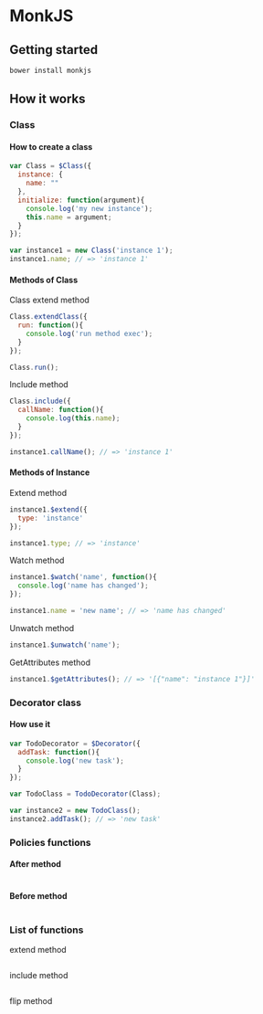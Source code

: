 MonkJS
======
## Getting started
```javascript
bower install monkjs
```
## How it works
### Class
#### How to create a class
```javascript
var Class = $Class({
  instance: {
    name: ""
  },
  initialize: function(argument){
    console.log('my new instance');
    this.name = argument;
  }
});

var instance1 = new Class('instance 1');
instance1.name; // => 'instance 1'
```
#### Methods of Class
Class extend method
```javascript
Class.extendClass({
  run: function(){
    console.log('run method exec');
  }
});

Class.run();
```
Include method
```javascript
Class.include({
  callName: function(){
    console.log(this.name);
  }
});

instance1.callName(); // => 'instance 1'
```
#### Methods of Instance
Extend method
```javascript
instance1.$extend({
  type: 'instance'
});

instance1.type; // => 'instance'
```
Watch method
```javascript
instance1.$watch('name', function(){
  console.log('name has changed');
});

instance1.name = 'new name'; // => 'name has changed'
```
Unwatch method
```javascript
instance1.$unwatch('name');
```
GetAttributes method
```javascript
instance1.$getAttributes(); // => '[{"name": "instance 1"}]'
```
### Decorator class
#### How use it
```javascript
var TodoDecorator = $Decorator({
  addTask: function(){
    console.log('new task');
  }
});

var TodoClass = TodoDecorator(Class);

var instance2 = new TodoClass();
instance2.addTask(); // => 'new task'
```
### Policies functions
#### After method
```javascript
```
#### Before method
```javascript
```
### List of functions
extend method
```javascript
```
include method
```javascript
```
flip method
```javascript
```